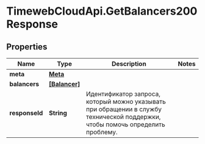 # TimewebCloudApi.GetBalancers200Response

## Properties

Name | Type | Description | Notes
------------ | ------------- | ------------- | -------------
**meta** | [**Meta**](Meta.md) |  | 
**balancers** | [**[Balancer]**](Balancer.md) |  | 
**responseId** | **String** | Идентификатор запроса, который можно указывать при обращении в службу технической поддержки, чтобы помочь определить проблему. | 


